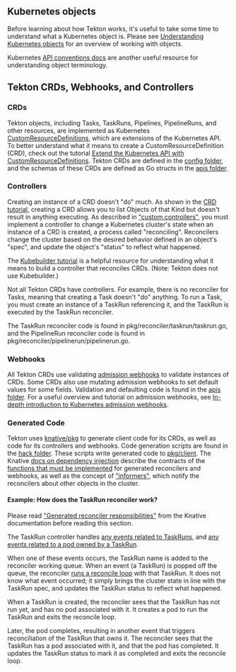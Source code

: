 ## Kubernetes objects

Before learning about how Tekton works, it's useful to take some time to understand what a Kubernetes object is.
Please see [Understanding Kubernetes objects](https://kubernetes.io/docs/concepts/overview/working-with-objects/kubernetes-objects/)
for an overview of working with objects.
<!-- wokeignore:rule=master -->
Kubernetes [API conventions docs](https://github.com/kubernetes/community/blob/master/contributors/devel/sig-architecture/api-conventions.md#types-kinds)
are another useful resource for understanding object terminology.

## Tekton CRDs, Webhooks, and Controllers

### CRDs

Tekton objects, including Tasks, TaskRuns, Pipelines, PipelineRuns, and other resources, are implemented as
Kubernetes [CustomResourceDefinitions](https://kubernetes.io/docs/concepts/extend-kubernetes/api-extension/custom-resources/),
which are extensions of the Kubernetes API.
To better understand what it means to create a CustomResourceDefinition (CRD), check out the tutorial
[Extend the Kubernetes API with CustomResourceDefinitions](https://kubernetes.io/docs/tasks/access-kubernetes-api/custom-resources/custom-resource-definitions/).
Tekton CRDs are defined in the [config folder](../../config/), and the schemas of these CRDs are defined as Go structs in the [apis folder](../../pkg/apis/pipeline/v1).

### Controllers

Creating an instance of a CRD doesn't "do" much. As shown in the [CRD tutorial](https://kubernetes.io/docs/tasks/access-kubernetes-api/custom-resources/custom-resource-definitions/),
creating a CRD allows you to list Objects of that Kind but doesn't result in anything executing.
As described in ["custom controllers"](https://kubernetes.io/docs/concepts/extend-kubernetes/api-extension/custom-resources/#custom-controllers),
you must implement a controller to change a Kubernetes cluster's state when an instance of a CRD is created, a process called "reconciling".
Reconcilers change the cluster based on the desired behavior defined in an object's "spec", and update the object's "status" to reflect what happened.

The [Kubebuilder tutorial](https://book.kubebuilder.io/introduction.html) is a helpful resource for understanding what it means to build a controller
that reconciles CRDs. (Note: Tekton does not use Kubebuilder.)

Not all Tekton CRDs have controllers. For example, there is no reconciler for Tasks, meaning that creating a Task doesn't "do" anything.
To run a Task, you must create an instance of a TaskRun referencing it, and the TaskRun is executed by the TaskRun reconciler.

The TaskRun reconciler code is found in pkg/reconciler/taskrun/taskrun.go, and the PipelineRun reconciler code is found in pkg/reconciler/pipelinerun/pipelinerun.go.

### Webhooks

All Tekton CRDs use validating [admission webhooks](https://kubernetes.io/docs/reference/access-authn-authz/extensible-admission-controllers/)
to validate instances of CRDs. Some CRDs also use mutating admission webhooks to set default values for some fields.
Validation and defaulting code is found in the [apis folder](../../pkg/apis/pipeline/v1).
For a useful overview and tutorial on admission webhooks, see
[In-depth introduction to Kubernetes admission webhooks](https://banzaicloud.com/blog/k8s-admission-webhooks/).

### Generated Code

Tekton uses [knative/pkg](https://pkg.go.dev/knative.dev/pkg) to generate client code for its CRDs, as well as code for its controllers and webhooks.
Code generation scripts are found in the [hack folder](../../hack/README.md). These scripts write generated code to [pkg/client](../../pkg/client).
The Knative [docs on dependency injection](https://github.com/knative/pkg/tree/main/injection) describe the contracts of the
[functions that must be implemented](https://github.com/knative/pkg/tree/main/injection#generated-reconciler-responsibilities)
for generated reconcilers and webhooks, as well as the concept of ["informers"](https://github.com/knative/pkg/tree/main/injection#consuming-informers),
which notify the reconcilers about other objects in the cluster.

#### Example: How does the TaskRun reconciler work?

Please read ["Generated reconciler responsibilities"](https://github.com/knative/pkg/tree/main/injection#generated-reconciler-responsibilities)
from the Knative documentation before reading this section.

The TaskRun controller handles [any events related to TaskRuns](https://github.com/tektoncd/pipeline/blob/988cdd50c43cc7333dd0f646f19449e4e7041206/pkg/reconciler/taskrun/controller.go#L87),
and [any events related to a pod owned by a TaskRun](https://github.com/tektoncd/pipeline/blob/988cdd50c43cc7333dd0f646f19449e4e7041206/pkg/reconciler/taskrun/controller.go#L89-L92).

When one of these events occurs, the TaskRun name is added to the reconciler working queue. When an event (a TaskRun) is popped off the queue,
the reconciler [runs a reconcile loop](https://github.com/tektoncd/pipeline/blob/988cdd50c43cc7333dd0f646f19449e4e7041206/pkg/reconciler/taskrun/taskrun.go#L95)
with that TaskRun. It does not know what event occurred; it simply brings the cluster state in line with the TaskRun spec, and updates the TaskRun status to
reflect what happened.

When a TaskRun is created, the reconciler sees that the TaskRun has not run yet, and has no pod associated with it.
It creates a pod to run the TaskRun and exits the reconcile loop.

Later, the pod completes, resulting in another event that triggers reconciliation of the TaskRun that owns it.
The reconciler sees that the TaskRun has a pod associated with it, and that the pod has completed. It updates the TaskRun status to mark it as completed
and exits the reconcile loop.
